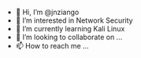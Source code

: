 - 👋 Hi, I’m @jnziango
- 👀 I’m interested in Network Security
- 🌱 I’m currently learning Kali Linux 
- 💞️ I’m looking to collaborate on ...
- 📫 How to reach me ...

<!---
jnziango/jnziango is a ✨ special ✨ repository because its `README.md` (this file) appears on your GitHub profile.
You can click the Preview link to take a look at your changes.
--->
